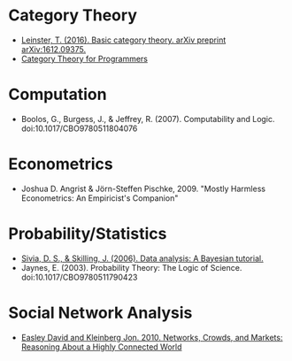 
# Category Theory
* [Leinster, T. (2016). Basic category theory. arXiv preprint arXiv:1612.09375.](https://arxiv.org/abs/1612.09375v1)
* [Category Theory for Programmers](https://bartoszmilewski.com/2014/10/28/category-theory-for-programmers-the-preface/)

# Computation
* Boolos, G., Burgess, J., & Jeffrey, R. (2007). Computability and Logic. doi:10.1017/CBO9780511804076

# Econometrics
* Joshua D. Angrist & Jörn-Steffen Pischke, 2009. "Mostly Harmless Econometrics: An Empiricist's Companion"

# Probability/Statistics
* [Sivia, D. S., & Skilling, J. (2006). Data analysis: A Bayesian tutorial.](http://aprsa.villanova.edu/files/sivia.pdf)
* Jaynes, E. (2003). Probability Theory: The Logic of Science. doi:10.1017/CBO9780511790423

# Social Network Analysis
* [Easley David and Kleinberg Jon. 2010. Networks, Crowds, and Markets: Reasoning About a Highly Connected World](https://www.cs.cornell.edu/home/kleinber/networks-book/networks-book.pdf)
